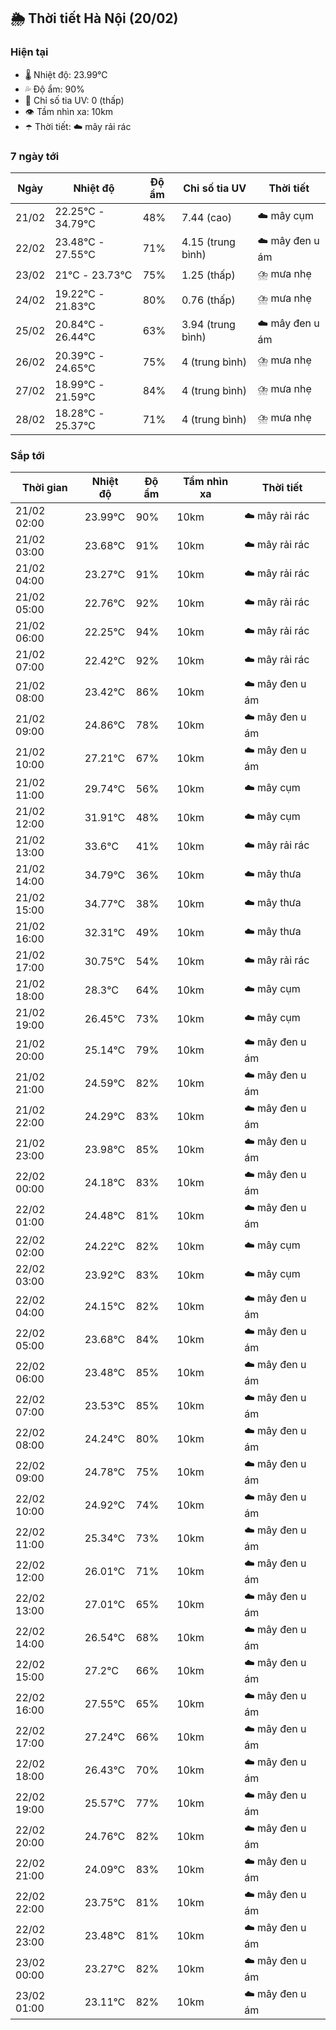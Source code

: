 ## 🌦️ Thời tiết Hà Nội (20/02)

### Hiện tại

- 🌡️ Nhiệt độ: 23.99℃
- 💦 Độ ẩm: 90%
- 🌟 Chỉ số tia UV: 0 (thấp)
- 👁️ Tầm nhìn xa: 10km
- ☂️ Thời tiết: ☁️ mây rải rác

### 7 ngày tới

| Ngày | Nhiệt độ | Độ ẩm | Chỉ số tia UV | Thời tiết |
| --- | --- | --- | --- | --- |
| 21/02 | 22.25℃ - 34.79℃ | 48% | 7.44 (cao) | ☁️ mây cụm |
| 22/02 | 23.48℃ - 27.55℃ | 71% | 4.15 (trung bình) | ☁️ mây đen u ám |
| 23/02 | 21℃ - 23.73℃ | 75% | 1.25 (thấp) | ⛈️ mưa nhẹ |
| 24/02 | 19.22℃ - 21.83℃ | 80% | 0.76 (thấp) | ⛈️ mưa nhẹ |
| 25/02 | 20.84℃ - 26.44℃ | 63% | 3.94 (trung bình) | ☁️ mây đen u ám |
| 26/02 | 20.39℃ - 24.65℃ | 75% | 4 (trung bình) | ⛈️ mưa nhẹ |
| 27/02 | 18.99℃ - 21.59℃ | 84% | 4 (trung bình) | ⛈️ mưa nhẹ |
| 28/02 | 18.28℃ - 25.37℃ | 71% | 4 (trung bình) | ⛈️ mưa nhẹ |

### Sắp tới

| Thời gian | Nhiệt độ | Độ ẩm | Tầm nhìn xa | Thời tiết |
| --- | --- | --- | --- | --- |
| 21/02 02:00 | 23.99℃ | 90% | 10km | ☁️ mây rải rác |
| 21/02 03:00 | 23.68℃ | 91% | 10km | ☁️ mây rải rác |
| 21/02 04:00 | 23.27℃ | 91% | 10km | ☁️ mây rải rác |
| 21/02 05:00 | 22.76℃ | 92% | 10km | ☁️ mây rải rác |
| 21/02 06:00 | 22.25℃ | 94% | 10km | ☁️ mây rải rác |
| 21/02 07:00 | 22.42℃ | 92% | 10km | ☁️ mây rải rác |
| 21/02 08:00 | 23.42℃ | 86% | 10km | ☁️ mây đen u ám |
| 21/02 09:00 | 24.86℃ | 78% | 10km | ☁️ mây đen u ám |
| 21/02 10:00 | 27.21℃ | 67% | 10km | ☁️ mây đen u ám |
| 21/02 11:00 | 29.74℃ | 56% | 10km | ☁️ mây cụm |
| 21/02 12:00 | 31.91℃ | 48% | 10km | ☁️ mây cụm |
| 21/02 13:00 | 33.6℃ | 41% | 10km | ☁️ mây rải rác |
| 21/02 14:00 | 34.79℃ | 36% | 10km | ☁️ mây thưa |
| 21/02 15:00 | 34.77℃ | 38% | 10km | ☁️ mây thưa |
| 21/02 16:00 | 32.31℃ | 49% | 10km | ☁️ mây thưa |
| 21/02 17:00 | 30.75℃ | 54% | 10km | ☁️ mây rải rác |
| 21/02 18:00 | 28.3℃ | 64% | 10km | ☁️ mây cụm |
| 21/02 19:00 | 26.45℃ | 73% | 10km | ☁️ mây cụm |
| 21/02 20:00 | 25.14℃ | 79% | 10km | ☁️ mây đen u ám |
| 21/02 21:00 | 24.59℃ | 82% | 10km | ☁️ mây đen u ám |
| 21/02 22:00 | 24.29℃ | 83% | 10km | ☁️ mây đen u ám |
| 21/02 23:00 | 23.98℃ | 85% | 10km | ☁️ mây đen u ám |
| 22/02 00:00 | 24.18℃ | 83% | 10km | ☁️ mây đen u ám |
| 22/02 01:00 | 24.48℃ | 81% | 10km | ☁️ mây đen u ám |
| 22/02 02:00 | 24.22℃ | 82% | 10km | ☁️ mây cụm |
| 22/02 03:00 | 23.92℃ | 83% | 10km | ☁️ mây cụm |
| 22/02 04:00 | 24.15℃ | 82% | 10km | ☁️ mây đen u ám |
| 22/02 05:00 | 23.68℃ | 84% | 10km | ☁️ mây đen u ám |
| 22/02 06:00 | 23.48℃ | 85% | 10km | ☁️ mây đen u ám |
| 22/02 07:00 | 23.53℃ | 85% | 10km | ☁️ mây đen u ám |
| 22/02 08:00 | 24.24℃ | 80% | 10km | ☁️ mây đen u ám |
| 22/02 09:00 | 24.78℃ | 75% | 10km | ☁️ mây đen u ám |
| 22/02 10:00 | 24.92℃ | 74% | 10km | ☁️ mây đen u ám |
| 22/02 11:00 | 25.34℃ | 73% | 10km | ☁️ mây đen u ám |
| 22/02 12:00 | 26.01℃ | 71% | 10km | ☁️ mây đen u ám |
| 22/02 13:00 | 27.01℃ | 65% | 10km | ☁️ mây đen u ám |
| 22/02 14:00 | 26.54℃ | 68% | 10km | ☁️ mây đen u ám |
| 22/02 15:00 | 27.2℃ | 66% | 10km | ☁️ mây đen u ám |
| 22/02 16:00 | 27.55℃ | 65% | 10km | ☁️ mây đen u ám |
| 22/02 17:00 | 27.24℃ | 66% | 10km | ☁️ mây đen u ám |
| 22/02 18:00 | 26.43℃ | 70% | 10km | ☁️ mây đen u ám |
| 22/02 19:00 | 25.57℃ | 77% | 10km | ☁️ mây đen u ám |
| 22/02 20:00 | 24.76℃ | 82% | 10km | ☁️ mây đen u ám |
| 22/02 21:00 | 24.09℃ | 83% | 10km | ☁️ mây đen u ám |
| 22/02 22:00 | 23.75℃ | 81% | 10km | ☁️ mây đen u ám |
| 22/02 23:00 | 23.48℃ | 81% | 10km | ☁️ mây đen u ám |
| 23/02 00:00 | 23.27℃ | 82% | 10km | ☁️ mây đen u ám |
| 23/02 01:00 | 23.11℃ | 82% | 10km | ☁️ mây đen u ám |
